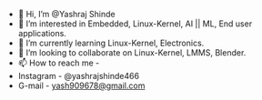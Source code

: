 - 👋 Hi, I’m @Yashraj Shinde
- 👀 I’m interested in Embedded, Linux-Kernel, AI || ML, End user applications.
- 🌱 I’m currently learning Linux-Kernel, Electronics.
- 💞️ I’m looking to collaborate on Linux-Kernel, LMMS, Blender.
- 📫 How to reach me - 
-   Instagram - @yashrajshinde466
-   G-mail - yash909678@gmail.com
